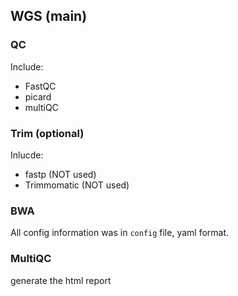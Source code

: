 

## WGS (main)

### QC

Include:
 - FastQC
 - picard
 - multiQC

### Trim (optional)

Inlucde:
 - fastp (NOT used)
 - Trimmomatic (NOT used)

### BWA

All config information was in `config` file, yaml format.


### MultiQC

generate the html report
